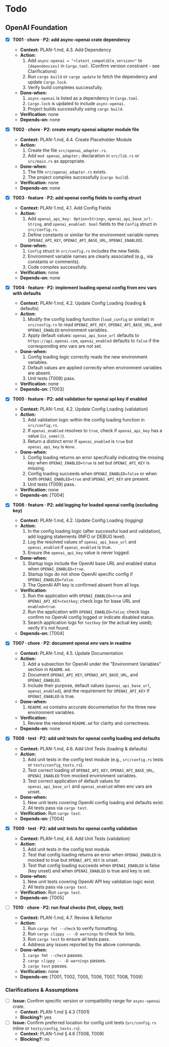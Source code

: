 # Todo

## OpenAI Foundation

- [x] **T001 · chore · P2: add async-openai crate dependency**
    - **Context:** PLAN-1.md, 4.3. Add Dependency
    - **Action:**
        1. Add `async-openai = "<latest_compatible_version>"` to `[dependencies]` in `Cargo.toml`. (Confirm version constraint - see Clarifications)
        2. Run `cargo build` or `cargo update` to fetch the dependency and update `Cargo.lock`.
        3. Verify build completes successfully.
    - **Done‑when:**
        1. `async-openai` is listed as a dependency in `Cargo.toml`.
        2. `Cargo.lock` is updated to include `async-openai`.
        3. Project builds successfully using `cargo build`.
    - **Verification:** none
    - **Depends‑on:** none

- [x] **T002 · chore · P2: create empty openai adapter module file**
    - **Context:** PLAN-1.md, 4.4. Create Placeholder Module
    - **Action:**
        1. Create the file `src/openai_adapter.rs`.
        2. Add `mod openai_adapter;` declaration in `src/lib.rs` or `src/main.rs` as appropriate.
    - **Done‑when:**
        1. The file `src/openai_adapter.rs` exists.
        2. The project compiles successfully (`cargo build`).
    - **Verification:** none
    - **Depends‑on:** none

- [x] **T003 · feature · P2: add openai config fields to config struct**
    - **Context:** PLAN-1.md, 4.1. Add Config Fields
    - **Action:**
        1. Add `openai_api_key: Option<String>`, `openai_api_base_url: String`, and `openai_enabled: bool` fields to the `Config` struct in `src/config.rs`.
        2. Define constants or similar for the environment variable names (`OPENAI_API_KEY`, `OPENAI_API_BASE_URL`, `OPENAI_ENABLED`).
    - **Done‑when:**
        1. `Config` struct in `src/config.rs` includes the new fields.
        2. Environment variable names are clearly associated (e.g., via constants or comments).
        3. Code compiles successfully.
    - **Verification:** none
    - **Depends‑on:** none

- [x] **T004 · feature · P2: implement loading openai config from env vars with defaults**
    - **Context:** PLAN-1.md, 4.2. Update Config Loading (loading & defaults)
    - **Action:**
        1. Modify the config loading function (`load_config` or similar) in `src/config.rs` to read `OPENAI_API_KEY`, `OPENAI_API_BASE_URL`, and `OPENAI_ENABLED` environment variables.
        2. Apply default values: `openai_api_base_url` defaults to `https://api.openai.com`, `openai_enabled` defaults to `false` if the corresponding env vars are not set.
    - **Done‑when:**
        1. Config loading logic correctly reads the new environment variables.
        2. Default values are applied correctly when environment variables are absent.
        3. Unit tests (T008) pass.
    - **Verification:** none
    - **Depends‑on:** [T003]

- [x] **T005 · feature · P2: add validation for openai api key if enabled**
    - **Context:** PLAN-1.md, 4.2. Update Config Loading (validation)
    - **Action:**
        1. Add validation logic within the config loading function in `src/config.rs`.
        2. If `openai_enabled` resolves to `true`, check if `openai_api_key` has a value (`is_some()`).
        3. Return a distinct error if `openai_enabled` is `true` but `openai_api_key` is `None`.
    - **Done‑when:**
        1. Config loading returns an error specifically indicating the missing key when `OPENAI_ENABLED=true` is set but `OPENAI_API_KEY` is missing.
        2. Config loading succeeds when `OPENAI_ENABLED=false` or when both `OPENAI_ENABLED=true` and `OPENAI_API_KEY` are present.
        3. Unit tests (T009) pass.
    - **Verification:** none
    - **Depends‑on:** [T004]

- [x] **T006 · feature · P2: add logging for loaded openai config (excluding key)**
    - **Context:** PLAN-1.md, 4.2. Update Config Loading (logging)
    - **Action:**
        1. In the config loading logic (after successful load and validation), add logging statements (INFO or DEBUG level).
        2. Log the resolved values of `openai_api_base_url` and `openai_enabled` if `openai_enabled` is true.
        3. Ensure the `openai_api_key` value is never logged.
    - **Done‑when:**
        1. Startup logs include the OpenAI base URL and enabled status when `OPENAI_ENABLED=true`.
        2. Startup logs do not show OpenAI specific config if `OPENAI_ENABLED=false`.
        3. The OpenAI API key is confirmed absent from all logs.
    - **Verification:**
        1. Run the application with `OPENAI_ENABLED=true` and `OPENAI_API_KEY=testkey`; check logs for base URL and `enabled=true`.
        2. Run the application with `OPENAI_ENABLED=false`; check logs confirm no OpenAI config logged or indicate disabled status.
        3. Search application logs for `testkey` (or the actual key used); verify it's not found.
    - **Depends‑on:** [T004]

- [x] **T007 · chore · P2: document openai env vars in readme**
    - **Context:** PLAN-1.md, 4.5. Update Documentation
    - **Action:**
        1. Add a subsection for OpenAI under the "Environment Variables" section in `README.md`.
        2. Document `OPENAI_API_KEY`, `OPENAI_API_BASE_URL`, and `OPENAI_ENABLED`.
        3. Include their purpose, default values (`openai_api_base_url`, `openai_enabled`), and the requirement for `OPENAI_API_KEY` if `OPENAI_ENABLED` is true.
    - **Done‑when:**
        1. `README.md` contains accurate documentation for the three new environment variables.
    - **Verification:**
        1. Review the rendered `README.md` for clarity and correctness.
    - **Depends‑on:** none

- [x] **T008 · test · P2: add unit tests for openai config loading and defaults**
    - **Context:** PLAN-1.md, 4.6. Add Unit Tests (loading & defaults)
    - **Action:**
        1. Add unit tests in the config test module (e.g., `src/config.rs` tests or `tests/config_tests.rs`).
        2. Test correct loading of `OPENAI_API_KEY`, `OPENAI_API_BASE_URL`, `OPENAI_ENABLED` from mocked environment variables.
        3. Test correct application of default values for `openai_api_base_url` and `openai_enabled` when env vars are unset.
    - **Done‑when:**
        1. New unit tests covering OpenAI config loading and defaults exist.
        2. All tests pass via `cargo test`.
    - **Verification:** Run `cargo test`.
    - **Depends‑on:** [T004]

- [x] **T009 · test · P2: add unit tests for openai config validation**
    - **Context:** PLAN-1.md, 4.6. Add Unit Tests (validation)
    - **Action:**
        1. Add unit tests in the config test module.
        2. Test that config loading returns an error when `OPENAI_ENABLED` is mocked to true but `OPENAI_API_KEY` is unset.
        3. Test that config loading succeeds when `OPENAI_ENABLED` is false (key unset) and when `OPENAI_ENABLED` is true and key is set.
    - **Done‑when:**
        1. New unit tests covering OpenAI API key validation logic exist.
        2. All tests pass via `cargo test`.
    - **Verification:** Run `cargo test`.
    - **Depends‑on:** [T005]

- [ ] **T010 · chore · P2: run final checks (fmt, clippy, test)**
    - **Context:** PLAN-1.md, 4.7. Review & Refactor
    - **Action:**
        1. Run `cargo fmt --check` to verify formatting.
        2. Run `cargo clippy -- -D warnings` to check for lints.
        3. Run `cargo test` to ensure all tests pass.
        4. Address any issues reported by the above commands.
    - **Done‑when:**
        1. `cargo fmt --check` passes.
        2. `cargo clippy -- -D warnings` passes.
        3. `cargo test` passes.
    - **Verification:** none
    - **Depends‑on:** [T001, T002, T005, T006, T007, T008, T009]

### Clarifications & Assumptions
- [ ] **Issue:** Confirm specific version or compatibility range for `async-openai` crate.
    - **Context:** PLAN-1.md § 4.3 (T001)
    - **Blocking?:** yes
- [ ] **Issue:** Confirm preferred location for config unit tests (`src/config.rs` inline or `tests/config_tests.rs`).
    - **Context:** PLAN-1.md § 4.6 (T008, T009)
    - **Blocking?:** no